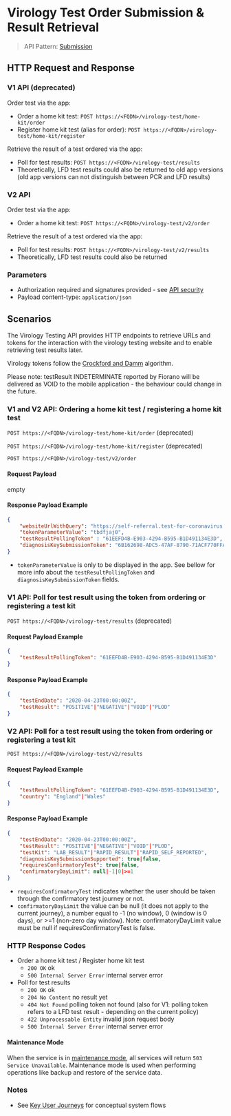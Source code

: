 # Virology Test Order Submission & Result Retrieval

> API Pattern: [Submission](../../../api-patterns.md#submission)

## HTTP Request and Response

### V1 API (deprecated)

Order test via the app:
- Order a home kit test: ```POST https://<FQDN>/virology-test/home-kit/order```
- Register home kit test (alias for order): ```POST https://<FQDN>/virology-test/home-kit/register``` 

Retrieve the result of a test ordered via the app:
- Poll for test results: ```POST https://<FQDN>/virology-test/results```
- Theoretically, LFD test results could also be returned to old app versions (old app versions can not distinguish between PCR and LFD results)

### V2 API

Order test via the app:
- Order a home kit test: ```POST https://<FQDN>/virology-test/v2/order```

Retrieve the result of a test ordered via the app:
- Poll for test results: ```POST https://<FQDN>/virology-test/v2/results```
- Theoretically, LFD test results could also be returned

### Parameters

- Authorization required and signatures provided - see [API security](../../../api-security.md)
- Payload content-type: ```application/json```

## Scenarios

The Virology Testing API provides HTTP endpoints to retrieve URLs and tokens for the interaction with the virology testing website and to enable retrieving test results later.

Virology tokens follow the [Crockford and Damm](../../../../design/details/crockford-damm.md) algorithm.

Please note: testResult INDETERMINATE reported by Fiorano will be delivered as VOID to the mobile application - the behaviour could change in the future.

### V1 and V2 API: Ordering a home kit test / registering a home kit test

```POST https://<FQDN>/virology-test/home-kit/order``` (deprecated)

```POST https://<FQDN>/virology-test/home-kit/register``` (deprecated)

```POST https://<FQDN>/virology-test/v2/order```

#### Request Payload
empty

#### Response Payload Example
```json
{
    "websiteUrlWithQuery": "https://self-referral.test-for-coronavirus.service.gov.uk/cta-start?ctaToken=tbdfjaj0",
    "tokenParameterValue": "tbdfjaj0",
    "testResultPollingToken" : "61EEFD4B-E903-4294-B595-B1D491134E3D",
    "diagnosisKeySubmissionToken": "6B162698-ADC5-47AF-8790-71ACF770FFAF",
}
```
* `tokenParameterValue` is only to be displayed in the app. See bellow for more info about the `testResultPollingToken` and `diagnosisKeySubmissionToken` fields. 


### V1 API: Poll for test result using the token from ordering or registering a test kit

```POST https://<FQDN>/virology-test/results``` (deprecated)

#### Request Payload Example
```json
{
    "testResultPollingToken": "61EEFD4B-E903-4294-B595-B1D491134E3D"
}
```

#### Response Payload Example
```json
{
    "testEndDate": "2020-04-23T00:00:00Z",
    "testResult": "POSITIVE"|"NEGATIVE"|"VOID"|"PLOD"
}
```

### V2 API: Poll for a test result using the token from ordering or registering a test kit

```POST https://<FQDN>/virology-test/v2/results```

#### Request Payload Example
```json
{
    "testResultPollingToken": "61EEFD4B-E903-4294-B595-B1D491134E3D",
    "country": "England"|"Wales"
}
```

#### Response Payload Example
```json
{
    "testEndDate": "2020-04-23T00:00:00Z",
    "testResult": "POSITIVE"|"NEGATIVE"|"VOID"|"PLOD",
    "testKit": "LAB_RESULT"|"RAPID_RESULT"|"RAPID_SELF_REPORTED",
    "diagnosisKeySubmissionSupported": true|false,
    "requiresConfirmatoryTest": true|false,
    "confirmatoryDayLimit": null|-1|0|>=1
}
```
- `requiresConfirmatoryTest` indicates whether the user should be taken through the confirmatory test journey or not.
- `confirmatoryDayLimit` the value can be null (it does not apply to the current journey), a number equal to -1 (no window), 0 (window is 0 days), or >=1 (non-zero day window). Note: confirmatoryDayLimit value must be null if requiresConfirmatoryTest is false.

### HTTP Response Codes

- Order a home kit test / Register home kit test
  - `200 OK` ok
  - `500 Internal Server Error` internal server error
- Poll for test results
  - `200 OK` ok
  - `204 No Content` no result yet
  - `404 Not Found` polling token not found (also for V1: polling token refers to a LFD test result - depending on the current policy)
  - `422 Unprocessable Entity` invalid json request body
  - `500 Internal Server Error` internal server error

#### Maintenance Mode

When the service is in [maintenance mode](../../../../design/details/api-maintenance-mode.md), all services will return `503 Service Unavailable`. Maintenance mode is used when performing operations like backup and restore of the service data.

### Notes

- See [Key User Journeys](../../../journeys.md) for conceptual system flows
